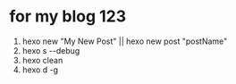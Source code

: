# for my blog 123

1. hexo new "My New Post" || hexo new post "postName"
2. hexo s --debug
3. hexo clean
4. hexo d -g
